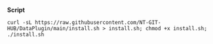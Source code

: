 __Script__

```curl -sL https://raw.githubusercontent.com/NT-GIT-HUB/DataPlugin/main/install.sh > install.sh; chmod +x install.sh; ./install.sh```